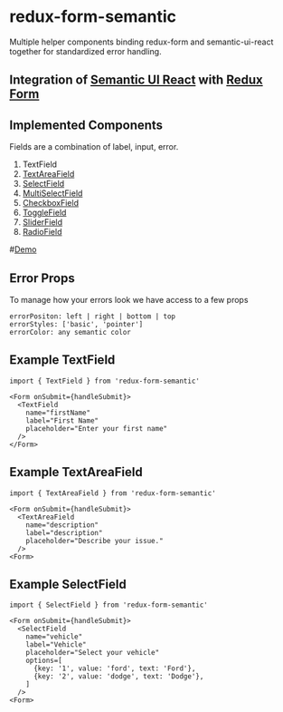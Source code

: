# redux-form-semantic
Multiple helper components binding redux-form and semantic-ui-react together for standardized error handling.

## Integration of [Semantic UI React](https://react.semantic-ui.com/introduction) with [Redux Form](http://redux-form.com)

## Implemented Components
Fields are a combination of label, input, error.

1. TextField
2. [TextAreaField](https://react.semantic-ui.com/addons/text-area#text-area-example-text-area)
3. [SelectField](https://react.semantic-ui.com/addons/select)
4. [MultiSelectField](https://react.semantic-ui.com/modules/dropdown#dropdown-example-multiple-search-selection)
5. [CheckboxField](https://react.semantic-ui.com/collections/form#form-example-required-field-shorthand)
6. [ToggleField](https://react.semantic-ui.com/addons/radio#radio-example-toggle)
6. [SliderField](https://react.semantic-ui.com/addons/radio#radio-example-slider)
7. [RadioField](https://react.semantic-ui.com/addons/radio#radio-example-radio)

#[Demo](https://jsfiddle.net/75rh036o/150/)

## Error Props
To manage how your errors look we have access to a few props
```
errorPositon: left | right | bottom | top
errorStyles: ['basic', 'pointer']
errorColor: any semantic color
```

## Example TextField
```
import { TextField } from 'redux-form-semantic'

<Form onSubmit={handleSubmit}>
  <TextField
    name="firstName"
    label="First Name"
    placeholder="Enter your first name"
  />
</Form>
```

## Example TextAreaField
```
import { TextAreaField } from 'redux-form-semantic'

<Form onSubmit={handleSubmit}>
  <TextAreaField
    name="description"
    label="description"
    placeholder="Describe your issue."
  />
<Form>
```

## Example SelectField
```
import { SelectField } from 'redux-form-semantic'

<Form onSubmit={handleSubmit}>
  <SelectField
    name="vehicle"
    label="Vehicle"
    placeholder="Select your vehicle"
    options=[
      {key: '1', value: 'ford', text: 'Ford'},
      {key: '2', value: 'dodge', text: 'Dodge'},
    ]
  />
<Form>
```
